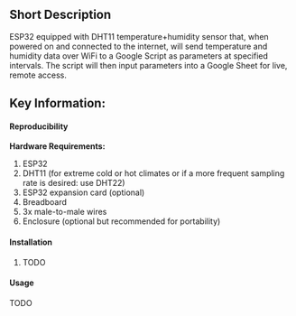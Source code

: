 ## Short Description  
ESP32 equipped with DHT11 temperature+humidity sensor that, when powered on and connected to the internet, will send temperature and humidity data over WiFi to a Google Script as parameters at specified intervals. The script will then input parameters into a Google Sheet for live, remote access.
## Key Information:  
#### Reproducibility  
**Hardware Requirements:**  
1. ESP32
2. DHT11 (for extreme cold or hot climates or if a more frequent sampling rate is desired: use DHT22)
3. ESP32 expansion card (optional)
4. Breadboard
5. 3x male-to-male wires
6. Enclosure (optional but recommended for portability)
#### Installation  
1. TODO
#### Usage  
TODO
